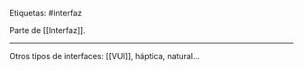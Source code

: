 Etiquetas: #interfaz 

Parte de [[Interfaz]].

---

Otros tipos de interfaces: [[VUI]], háptica, natural...
